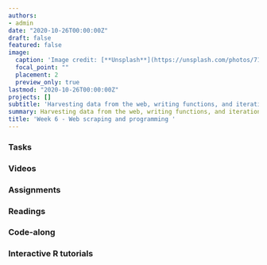 ```yaml
---
authors:
- admin
date: "2020-10-26T00:00:00Z"
draft: false
featured: false
image:
  caption: 'Image credit: [**Unsplash**](https://unsplash.com/photos/71CjSSB83Wo)'
  focal_point: ""
  placement: 2
  preview_only: true
lastmod: "2020-10-26T00:00:00Z"
projects: []
subtitle: 'Harvesting data from the web, writing functions, and iteration :spider_web:'
summary: Harvesting data from the web, writing functions, and iteration.
title: 'Week 6 - Web scraping and programming '
---
```


### Tasks

### Videos

### Assignments

### Readings

### Code-along

### Interactive R tutorials

<!--

### Schedule

| <div style="width:60px"></div>  | <div style="width:420px"></div> |  <div style="width:190px"></div>   |
|---:|---|---|
| Lec 11 | [Harvesting data from the web](/slides/w6_d1-webscraping/w6_d1-webscraping.html) |
| Lab 06 | [University of Edinburgh Art Collection](/labs/lab-06/lab-06-uoe-art.html) | **Due:** Fri, 25 Oct, 17:00 |
| Lec 12 | [Functions and iteration](/slides/w6_d2-functions-iteration/w6_d2-functions-iteration.html) |
| HW 06  | [Money in politics](/hw/hw-06/hw-06-money-in-politics.html) | **Due:** Wed, 30 Oct, 17:00 |
| RT 05  | Interactive tutorial covering week’s material: [Write functions](https://rstudio.cloud/learn/primers/6) (Function basics, How to write a function, and Arguments) + [Iterate](https://rstudio.cloud/learn/primers/5) (Introduction to iteration, Map, and Map shortcuts) |
| OQ 06  | [Scrape and iterate](https://minecr.shinyapps.io/06-scrape-iterate/) |  **Due:** Fri, 1 Nov, 17:00 |

### Readings

| <div style="width:60px"></div>  | <div style="width:420px"></div>  |  <div style="width:190px"></div> |
|----:|---|---|
| :page_facing_up: | [Selector Gadget](https://rvest.tidyverse.org/articles/selectorgadget.html) | **Required** |
| :page_facing_up: | [Ethical challenges in online research: Public/private perceptions](https://journals.sagepub.com/doi/pdf/10.1177/1747016116650720) | **Required** |
| :open_book: | R4DS: [Chp 19, Functions](https://r4ds.had.co.nz/functions.html) | **Required** |
| :open_book: | R4DS: [Chp 21, Iteration](https://r4ds.had.co.nz/iteration.html) - Only the following sections: 21.1, 21.2, 21.5.1, and 21.5.2 | **Optional** |

### Miscellaneous

| <div style="width:60px"></div>  | <div style="width:420px"></div>  |  <div style="width:190px"></div> |
|----:|---|---|
| :radio_button:  | Peer evaluation 01 | **Due:** Fri, 25 Oct, 17:00 |

-->
